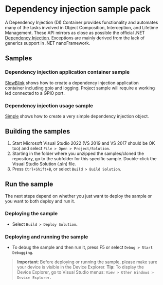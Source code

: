 # Dependency injection sample pack

A Dependency Injection (DI) Container provides functionality and automates many of the tasks involved in Object Composition, Interception, and Lifetime Management. These API mirrors as close as possible the official .NET 
[Dependency Injection](https://docs.microsoft.com/en-us/dotnet/core/extensions/dependency-injection). Exceptions are mainly derived from the lack of generics support in .NET nanoFramework.

## Samples

### Dependency injection application container sample 

[SlowBlink](./SlowBlink) shows how to create a dependency injection application container including gpio and logging.  Project sample will require a working led connected to a GPIO port.

###  Dependency injection usage sample 

[Simple](./Simple) shows how to create a very simple dependency injection object.

## Building the samples

1. Start Microsoft Visual Studio 2022 (VS 2019 and VS 2017 should be OK too) and select `File > Open > Project/Solution`.
1. Starting in the folder where you unzipped the samples/cloned the repository, go to the subfolder for this specific sample. Double-click the Visual Studio Solution (.sln) file.
1. Press `Ctrl+Shift+B`, or select `Build > Build Solution`.

## Run the sample

The next steps depend on whether you just want to deploy the sample or you want to both deploy and run it.

### Deploying the sample

- Select `Build > Deploy Solution`.

### Deploying and running the sample

- To debug the sample and then run it, press F5 or select `Debug > Start Debugging`.

> **Important**: Before deploying or running the sample, please make sure your device is visible in the Device Explorer.
> **Tip**: To display the Device Explorer, go to Visual Studio menus: `View > Other Windows > Device Explorer`.

